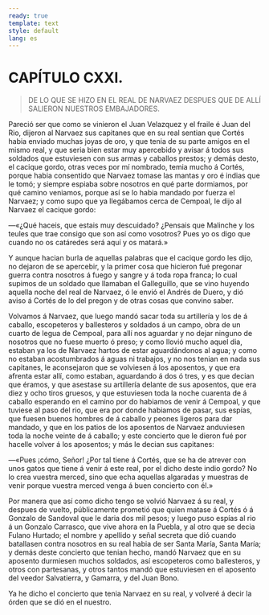 ```yaml
---
ready: true
template: text
style: default
lang: es
---
```


# CAPÍTULO CXXI.

> DE LO QUE SE HIZO EN EL REAL DE NARVAEZ DESPUES QUE DE ALLÍ SALIERON
> NUESTROS EMBAJADORES.


Pareció ser que como se vinieron el Juan Velazquez y el fraile é Juan
del Rio, dijeron al Narvaez sus capitanes que en su real sentian que
Cortés habia enviado muchas joyas de oro, y que tenia de su parte
amigos en el mismo real, y que seria bien estar muy apercebido y avisar
á todos sus soldados que estuviesen con sus armas y caballos prestos; y
demás desto, el cacique gordo, otras veces por mí nombrado, temia mucho
á Cortés, porque habia consentido que Narvaez tomase las mantas y oro
é indias que le tomó; y siempre espiaba sobre nosotros en qué parte
dormiamos, por qué camino veniamos, porque así se lo habia mandado por
fuerza el Narvaez; y como supo que ya llegábamos cerca de Cempoal, le
dijo al Narvaez el cacique gordo:

—«¿Qué haceis, que estais muy descuidado? ¿Pensais que Malinche y los
teules que trae consigo que son así como vosotros? Pues yo os digo que
cuando no os catáredes será aquí y os matará.»

Y aunque hacian burla de aquellas palabras que el cacique gordo les
dijo, no dejaron de se apercebir, y la primer cosa que hicieron fué
pregonar guerra contra nosotros á fuego y sangre y á toda ropa franca;
lo cual supimos de un soldado que llamaban el Galleguillo, que se
vino huyendo aquella noche del real de Narvaez, ó le envió el Andrés
de Duero, y dió aviso á Cortés de lo del pregon y de otras cosas que
convino saber.

Volvamos á Narvaez, que luego mandó sacar toda su artillería y los de
á caballo, escopeteros y ballesteros y soldados á un campo, obra de un
cuarto de legua de Cempoal, para allí nos aguardar y no dejar ninguno
de nosotros que no fuese muerto ó preso; y como llovió mucho aquel dia,
estaban ya los de Narvaez hartos de estar aguardándonos al agua; y
como no estaban acostumbrados á aguas ni trabajos, y no nos tenian en
nada sus capitanes, le aconsejaron que se volviesen á los aposentos, y
que era afrenta estar allí, como estaban, aguardando á dos ó tres, y
es que decian que éramos, y que asestase su artillería delante de sus
aposentos, que era diez y ocho tiros gruesos, y que estuviesen toda
la noche cuarenta de á caballo esperando en el camino por do habiamos
de venir á Cempoal, y que tuviese al paso del rio, que era por donde
habiamos de pasar, sus espías, que fuesen buenos hombres de á caballo y
peones ligeros para dar mandado, y que en los patios de los aposentos
de Narvaez anduviesen toda la noche veinte de á caballo; y este
concierto que le dieron fué por hacelle volver á los aposentos; y más
le decian sus capitanes:

—«Pues ¡cómo, Señor! ¿Por tal tiene á Cortés, que se ha de atrever con
unos gatos que tiene á venir á este real, por el dicho deste indio
gordo? No lo crea vuestra merced, sino que echa aquellas algaradas y
muestras de venir porque vuestra merced venga á buen concierto con él.»

Por manera que así como dicho tengo se volvió Narvaez á su real, y
despues de vuelto, públicamente prometió que quien matase á Cortés ó
á Gonzalo de Sandoval que le daria dos mil pesos; y luego puso espías
al rio á un Gonzalo Carrasco, que vive ahora en la Puebla, y al otro
que se decia Fulano Hurtado; el nombre y apellido y señal secreta que
dió cuando batallasen contra nosotros en su real habia de ser Santa
María, Santa María; y demás deste concierto que tenian hecho, mandó
Narvaez que en su aposento durmiesen muchos soldados, así escopeteros
como ballesteros, y otros con partesanas, y otros tantos mandó que
estuviesen en el aposento del veedor Salvatierra, y Gamarra, y del Juan
Bono.

Ya he dicho el concierto que tenia Narvaez en su real, y volveré á
decir la órden que se dió en el nuestro.
